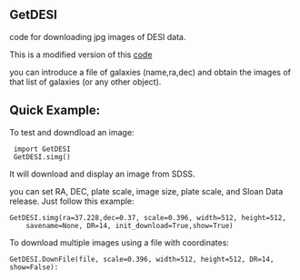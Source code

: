 
## GetDESI

code for downloading jpg images of DESI data.

This is a modified version of this [code](https://github.com/rkeisler/sdss_jpg)

you can introduce a file of galaxies (name,ra,dec) and obtain the images
of that list of galaxies (or any other object).


## Quick Example:

To test and downdload an image:
```
 import GetDESI
 GetDESI.simg()
```
It will download and display an image from SDSS.

you can set RA, DEC, plate scale, image size, plate scale,
and Sloan Data release. Just follow this example:

```
GetDESI.simg(ra=37.228,dec=0.37, scale=0.396, width=512, height=512,
    savename=None, DR=14, init_download=True,show=True)
```

To download multiple images using a file with coordinates:
```
GetDESI.DownFile(file, scale=0.396, width=512, height=512, DR=14, show=False):
```
